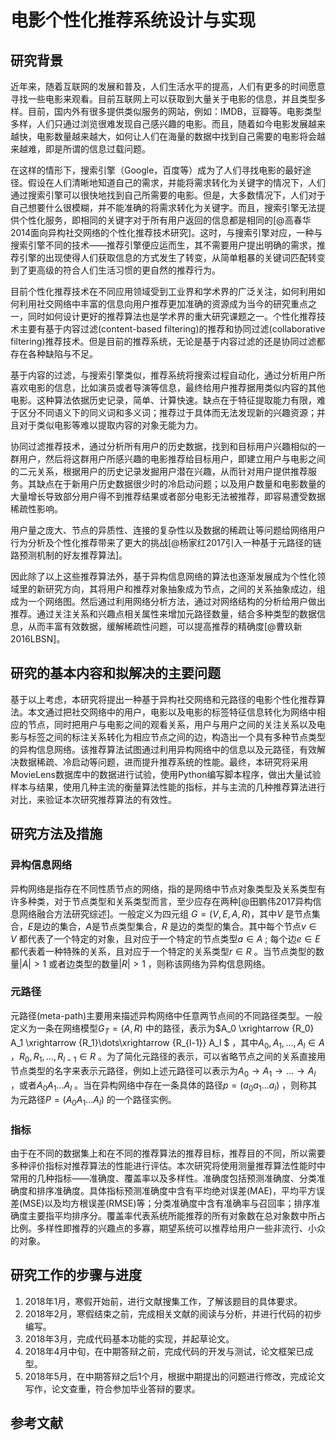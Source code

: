 # 电影个性化推荐系统设计与实现

## 研究背景

近年来，随着互联网的发展和普及，人们生活水平的提高，人们有更多的时间愿意寻找一些电影来观看。目前互联网上可以获取到大量关于电影的信息，并且类型多样。目前，国内外有很多提供类似服务的网站，例如：IMDB，豆瓣等。电影类型多样，人们只通过浏览很难发现自己感兴趣的电影。而且，随着如今电影发展越来越快，电影数量越来越大，如何让人们在海量的数据中找到自己需要的电影将会越来越难，即是所谓的信息过载问题。

在这样的情形下，搜索引擎（Google，百度等）成为了人们寻找电影的最好途径。假设在人们清晰地知道自己的需求，并能将需求转化为关键字的情况下，人们通过搜索引擎可以很快地找到自己所需要的电影。但是，大多数情况下，人们对于自己想要什么很模糊，并不能准确的将需求转化为关键字。而且，搜索引擎无法提供个性化服务，即相同的关键字对于所有用户返回的信息都是相同的[@高春华2014面向异构社交网络的个性化推荐技术研究]。这时，与搜索引擎对应，一种与搜索引擎不同的技术——推荐引擎便应运而生，其不需要用户提出明确的需求，推荐引擎的出现使得人们获取信息的方式发生了转变，从简单粗暴的关键词匹配转变到了更高级的符合人们生活习惯的更自然的推荐行为。

目前个性化推荐技术在不同应用领域受到工业界和学术界的广泛关注，如何利用如何利用社交网络中丰富的信息向用户推荐更加准确的资源成为当今的研究重点之一，同时如何设计更好的推荐算法也是学术界的重大研究课题之一。个性化推荐技术主要有基于内容过滤(content-based filtering)的推荐和协同过滤(collaborative filtering)推荐技术。但是目前的推荐系统，无论是基于内容过滤的还是协同过滤都存在各种缺陷与不足。

基于内容的过滤，与搜索引擎类似，推荐系统将搜索过程自动化，通过分析用户所喜欢电影的信息，比如演员或者导演等信息，最终给用户推荐据用类似内容的其他电影。这种算法依据历史记录，简单、计算快速。缺点在于特征提取能力有限，难于区分不同语义下的同义词和多义词；推荐过于具体而无法发现新的兴趣资源；并且对于类似电影等难以提取内容的对象无能为力。

协同过滤推荐技术，通过分析所有用户的历史数据，找到和目标用户兴趣相似的一群用户，然后将这群用户所感兴趣的电影推荐给目标用户，即建立用户与电影之间的二元关系，根据用户的历史记录发掘用户潜在兴趣，从而针对用户提供推荐服务。其缺点在于新用户历史数据很少时的冷启动问题；以及用户数量和电影数量的大量增长导致部分用户得不到推荐结果或者部分电影无法被推荐，即容易遭受数据稀疏性影响。

用户量之庞大、节点的异质性、连接的复杂性以及数据的稀疏让等问题给网络用户行为分析及个性化推荐带来了更大的挑战[@杨家红2017引入一种基于元路径的链路预测机制的好友推荐算法]。

因此除了以上这些推荐算法外，基于异构信息网络的算法也逐渐发展成为个性化领域里的新研究方向，其将用户和推荐对象抽象成为节点，之间的关系抽象成边，组成为一个网络图。然后通过利用网络分析方法，通过对网络结构的分析给用户做出推荐。通过关注关系和兴趣点相关属性来增加元路径数量，结合多种类型的数据信息，从而丰富有效数据，缓解稀疏性问题，可以提高推荐的精确度[@曹玖新2016LBSN]。

## 研究的基本内容和拟解决的主要问题

基于以上考虑，本研究将提出一种基于异构社交网络和元路径的电影个性化推荐算法。本文通过把社交网络中的用户，电影以及电影的标签特征信息转化为网络中相应的节点，同时把用户与电影之间的观看关系，用户与用户之间的关注关系以及电影与标签之间的标注关系转化为相应节点之间的边，构造出一个具有多种节点类型的异构信息网络。该推荐算法试图通过利用异构网络中的信息以及元路径，有效解决数据稀疏、冷启动等问题，进而提升推荐系统的性能。最终，本研究将采用MovieLens数据库中的数据进行试验，使用Python编写脚本程序，做出大量试验样本与结果，使用几种主流的衡量算法性能的指标，并与主流的几种推荐算法进行对比，来验证本次研究推荐算法的有效性。

## 研究方法及措施

### 异构信息网络

异构网络是指存在不同性质节点的网络，指的是网络中节点对象类型及关系类型有许多种类，对于节点类型和关系类型而言，至少应存在两种[@田鹏伟2017异构信息网络融合方法研究综述]。一般定义为四元组 $G=(V, E, A ,R)$，其中$V$ 是节点集合，$E$是边的集合，$A$是节点类型集合，$R$ 是边的类型的集合。其中每个节点$v\in V$ 都代表了一个特定的对象，且对应于一个特定的节点类型$a\in A$ ; 每个边$e\in E$ 都代表着一种特殊的关系，且对应于一个特定的关系类型$r\in R$ 。当节点类型的数量$|A|\gt 1$ 或者边类型的数量$|R|\gt 1$ ，则称该网络为异构信息网络。

### 元路径

元路径(meta-path)主要用来描述异构网络中任意两节点间的不同路径类型。一般定义为一条在网络模型$G_T=(A, R)$ 中的路径，表示为$A_0 \xrightarrow {R_0} A_1 \xrightarrow {R_1}\dots\xrightarrow {R_{l-1}} A_l  $ ，其中$A_0, A_1, \dots, A_l \in A$ ，$R_0, R_1, \dots, R_{l-1} \in R$ 。为了简化元路径的表示，可以省略节点之间的关系直接用节点类型的名字来表示元路径，例如上述元路径可以表示为$A_0 \rightarrow A_1 \rightarrow \dots \rightarrow A_l$ ，或者$A_0A_1\dots A_l$ 。当在异构网络中存在一条具体的路径$p=(a_0a_1\dots a_l)$ ，则称其为元路径$P=(A_0A_1\dots A_l)$ 的一个路径实例。

### 指标

由于在不同的数据集上和在不同的推荐算法的推荐目标，推荐目的不同，所以需要多种评价指标对推荐算法的性能进行评估。本次研究将使用测量推荐算法性能时中常用的几种指标——准确度、覆盖率以及多样性。准确度包括预测准确度、分类准确度和排序准确度。具体指标预测准确度中含有平均绝对误差(MAE)，平均平方误差(MSE)以及均方根误差(RMSE)等；分类准确度中含有准确率与召回率；排序准确度主要指平均排序分。覆盖率代表系统所能推荐的所有对象数在总对象数中所占比例。多样性即推荐的兴趣点的多寡，期望系统可以推荐给用户一些非流行、小众的对象。

## 研究工作的步骤与进度

1. 2018年1月，寒假开始前，进行文献搜集工作，了解该题目的具体要求。
2. 2018年2月，寒假结束之前，完成相关文献的阅读与分析，并进行代码的初步编写。
3. 2018年3月，完成代码基本功能的实现，并起草论文。
4. 2018年4月中旬，在中期答辩之前，完成代码的开发与测试，论文框架已成型。
5. 2018年5月，在中期答辩之后1个月，根据中期提出的问题进行修改，完成论文写作，论文查重，符合参加毕业答辩的要求。

## 参考文献

